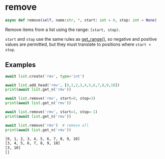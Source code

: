 # remove

```py
async def remove(self, name:str, *, start: int = 0, stop: int = None) -> None
```
Remove items from a list using the range: `[start, stop)`.

`start` and `stop` use the same rules as [get_range()](./get_range.md), so negative
and positive values are permitted, but they must translate to positions where `start < stop`.


## Examples

```py
await list.create('rmv', type='int')

await list.add_head('rmv', [0,1,2,3,4,5,6,7,8,9,10])
print(await list.get_n('rmv'))

await list.remove('rmv', start=0, stop=3)
print(await list.get_n('rmv'))

await list.remove('rmv', start=1, stop=-1)
print(await list.get_n('rmv'))

await list.remove('rmv')  # remove all
print(await list.get_n('rmv'))
```

```bash title='Output'
[0, 1, 2, 3, 4, 5, 6, 7, 8, 9, 10]
[3, 4, 5, 6, 7, 8, 9, 10]
[3, 10]
[]
```